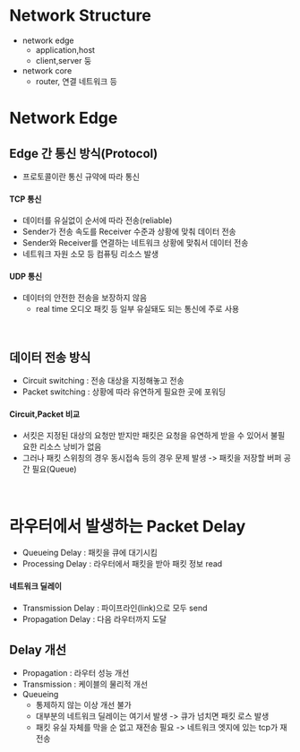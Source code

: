 # Network Structure
- network edge
  - application,host 
  - client,server 둥
- network core 
  - router, 연결 네트워크 등

# Network Edge
## Edge 간 통신 방식(Protocol)
- 프로토콜이란 통신 규약에 따라 통신
#### TCP 통신
  - 데이터를 유실없이 순서에 따라 전송(reliable)
  - Sender가 전송 속도를 Receiver 수준과 상황에 맞춰 데이터 전송
  - Sender와 Receiver를 연결하는 네트워크 상황에 맞춰서 데이터 전송
  - 네트워크 자원 소모 등 컴퓨팅 리소스 발생
#### UDP 통신
  - 데이터의 안전한 전송을 보장하지 않음
    - real time 오디오 패킷 등 일부 유실돼도 되는 통신에 주로 사용
</br>

## 데이터 전송 방식
- Circuit switching : 전송 대상을 지정해놓고 전송
- Packet switching : 상황에 따라 유연하게 필요한 곳에 포워딩
#### Circuit,Packet 비교
- 서킷은 지정된 대상의 요청만 받지만 패킷은 요청을 유연하게 받을 수 있어서 불필요한 리소스 낭비가 없음
- 그러나 패킷 스위칭의 경우 동시접속 등의 경우 문제 발생 -> 패킷을 저장할 버퍼 공간 필요(Queue)
</br>

# 라우터에서 발생하는 Packet Delay

- Queueing Delay : 패킷을 큐에 대기시킴
- Processing Delay : 라우터에서 패킷을 받아 패킷 정보 read
#### 네트워크 딜레이
- Transmission Delay : 파이프라인(link)으로 모두 send
- Propagation Delay : 다음 라우터까지 도달

## Delay 개선
- Propagation : 라우터 성능 개선
- Transmission : 케이블의 물리적 개선
- Queueing
  - 통제하지 않는 이상 개선 불가 
  - 대부분의 네트워크 딜레이는 여기서 발생 -> 큐가 넘치면 패킷 로스 발생
  - 패킷 유실 자체를 막을 순 없고 재전송 필요 -> 네트워크 엣지에 있는 tcp가 재전송
